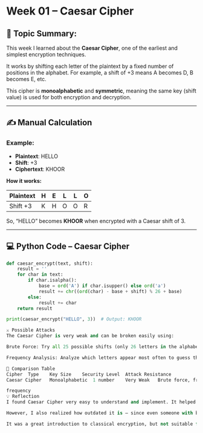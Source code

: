 # Week 01 – Caesar Cipher

## 🔐 Topic Summary:
This week I learned about the **Caesar Cipher**, one of the earliest and simplest encryption techniques.

It works by shifting each letter of the plaintext by a fixed number of positions in the alphabet. For example, a shift of +3 means A becomes D, B becomes E, etc.

This cipher is **monoalphabetic** and **symmetric**, meaning the same key (shift value) is used for both encryption and decryption.

---

## ✍️ Manual Calculation

### Example:

- **Plaintext**: HELLO  
- **Shift**: +3  
- **Ciphertext**: KHOOR

**How it works:**

| Plaintext | H | E | L | L | O |
|-----------|---|---|---|---|---|
| Shift +3  | K | H | O | O | R |

So, “HELLO” becomes **KHOOR** when encrypted with a Caesar shift of 3.

---

## 💻 Python Code – Caesar Cipher

```python
def caesar_encrypt(text, shift):
    result = ''
    for char in text:
        if char.isalpha():
            base = ord('A') if char.isupper() else ord('a')
            result += chr((ord(char) - base + shift) % 26 + base)
        else:
            result += char
    return result

print(caesar_encrypt("HELLO", 3))  # Output: KHOOR

⚔️ Possible Attacks
The Caesar Cipher is very weak and can be broken easily using:

Brute Force: Try all 25 possible shifts (only 26 letters in the alphabet)

Frequency Analysis: Analyze which letters appear most often to guess the plaintext (e.g. E, T, A in English)

🔁 Comparison Table
Cipher	Type	Key Size	Security Level	Attack Resistance
Caesar Cipher	Monoalphabetic	1 number	Very Weak	Brute force, frequency

frequency
💡 Reflection
I found Caesar Cipher very easy to understand and implement. It helped me grasp the idea of symmetric encryption and alphabet shifting.

However, I also realized how outdated it is — since even someone with basic knowledge could break it in seconds.

It was a great introduction to classical encryption, but not suitable for securing real-world data
